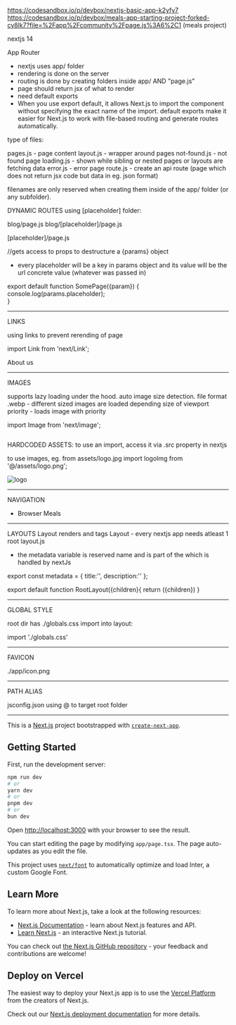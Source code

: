 https://codesandbox.io/p/devbox/nextjs-basic-app-k2yfy7
https://codesandbox.io/p/devbox/meals-app-starting-project-forked-cy8lk7?file=%2Fapp%2Fcommunity%2Fpage.js%3A6%2C1 (meals project)

nextjs 14

App Router

- nextjs uses app/ folder
- rendering is done on the server
- routing is done by creating folders inside app/ AND "page.js"
- page should return jsx of what to render
- need default exports
- When you use export default, it allows Next.js to import the component without specifying the exact name of the import. default exports make it easier for Next.js to work with file-based routing and generate routes automatically.

type of files:

pages.js - page content
layout.js - wrapper around pages
not-found.js - not found page
loading.js - shown while sibling or nested pages or layouts are fetching data
error.js - error page
route.js - create an api route (page which does not return jsx code but data in eg. json format)

filenames are only reserved when creating them inside of the app/ folder (or any subfolder).

DYNAMIC ROUTES
using [placeholder] folder:

blog/page.js
blog/[placeholder]/page.js

[placeholder]/page.js

//gets access to props to destructure a {params} object

- every placeholder will be a key in params object and its value will be the url concrete value (whatever was passed in)

export default function SomePage({param}) {
console.log(params.placeholder);  
}

---

LINKS

using links to prevent rerending of page

import Link from 'next/Link';

<Link href="/about">About us</Link>

---

IMAGES

supports lazy loading under the hood.
auto image size detection.
file format .webp - different sized images are loaded depending size of viewport
priority - loads image with priority

import Image from 'next/image';

<Image src={} alt="" priority/>

HARDCODED ASSETS:
to use an import, access it via .src property in nextjs

to use images, eg. from assets/logo.jpg
import logoImg from '@/assets/logo.png';

<img src={logoImg.src} alt="logo"/>

---

NAVIGATION

<nav>
<ul>
  <li><Link href="/meals">Browser Meals</Link>
</ul>
</nav>

---

LAYOUTS
Layout renders <html> and <body> tags
Layout - every nextjs app needs atleast 1 root layout.js

- the metadata variable is reserved name and is part of the <head> which is handled by nextJs

export const metadata = {
title:'',
description:''
};

export default function RootLayout({children}{
return (<html><body>{children}</body></html>)
}

---

GLOBAL STYLE

root dir has ./globals.css
import into layout:

import './globals.css'

---

FAVICON

./app/icon.png

---

PATH ALIAS

jsconfig.json using @ to target root folder

---

This is a [Next.js](https://nextjs.org/) project bootstrapped with [`create-next-app`](https://github.com/vercel/next.js/tree/canary/packages/create-next-app).

## Getting Started

First, run the development server:

```bash
npm run dev
# or
yarn dev
# or
pnpm dev
# or
bun dev
```

Open [http://localhost:3000](http://localhost:3000) with your browser to see the result.

You can start editing the page by modifying `app/page.tsx`. The page auto-updates as you edit the file.

This project uses [`next/font`](https://nextjs.org/docs/basic-features/font-optimization) to automatically optimize and load Inter, a custom Google Font.

## Learn More

To learn more about Next.js, take a look at the following resources:

- [Next.js Documentation](https://nextjs.org/docs) - learn about Next.js features and API.
- [Learn Next.js](https://nextjs.org/learn) - an interactive Next.js tutorial.

You can check out [the Next.js GitHub repository](https://github.com/vercel/next.js/) - your feedback and contributions are welcome!

## Deploy on Vercel

The easiest way to deploy your Next.js app is to use the [Vercel Platform](https://vercel.com/new?utm_medium=default-template&filter=next.js&utm_source=create-next-app&utm_campaign=create-next-app-readme) from the creators of Next.js.

Check out our [Next.js deployment documentation](https://nextjs.org/docs/deployment) for more details.
